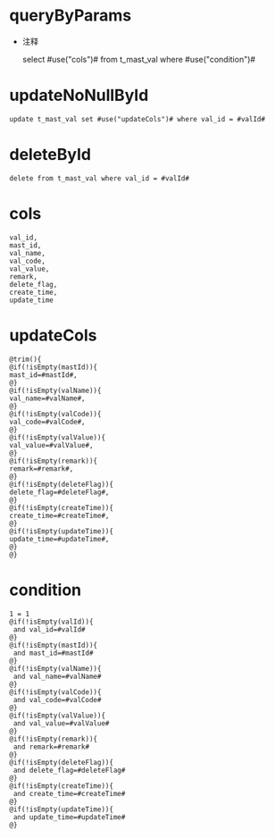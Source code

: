 queryByParams
===
* 注释

    select #use("cols")# from t_mast_val where #use("condition")#
    
updateNoNullById
===
	update t_mast_val set #use("updateCols")# where val_id = #valId#
	
deleteById
===
	delete from t_mast_val where val_id = #valId#

cols
===
    val_id,
    mast_id,
    val_name,
    val_code,
    val_value,
    remark,
    delete_flag,
    create_time,
    update_time

updateCols
===
    @trim(){
    @if(!isEmpty(mastId)){
    mast_id=#mastId#,
    @}
    @if(!isEmpty(valName)){
    val_name=#valName#,
    @}
    @if(!isEmpty(valCode)){
    val_code=#valCode#,
    @}
    @if(!isEmpty(valValue)){
    val_value=#valValue#,
    @}
    @if(!isEmpty(remark)){
    remark=#remark#,
    @}
    @if(!isEmpty(deleteFlag)){
    delete_flag=#deleteFlag#,
    @}
    @if(!isEmpty(createTime)){
    create_time=#createTime#,
    @}
    @if(!isEmpty(updateTime)){
    update_time=#updateTime#,
    @}
    @}

condition
===

    1 = 1
    @if(!isEmpty(valId)){
     and val_id=#valId#
    @}
    @if(!isEmpty(mastId)){
     and mast_id=#mastId#
    @}
    @if(!isEmpty(valName)){
     and val_name=#valName#
    @}
    @if(!isEmpty(valCode)){
     and val_code=#valCode#
    @}
    @if(!isEmpty(valValue)){
     and val_value=#valValue#
    @}
    @if(!isEmpty(remark)){
     and remark=#remark#
    @}
    @if(!isEmpty(deleteFlag)){
     and delete_flag=#deleteFlag#
    @}
    @if(!isEmpty(createTime)){
     and create_time=#createTime#
    @}
    @if(!isEmpty(updateTime)){
     and update_time=#updateTime#
    @}
